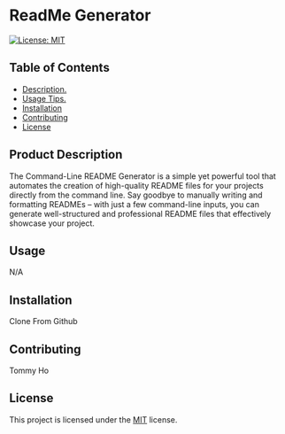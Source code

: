 
  # ReadMe Generator
  [![License: MIT](https://img.shields.io/badge/License-MIT-yellow.svg)](https://opensource.org/licenses/MIT)
  
  ## Table of Contents
  - [Description.](#description)
  - [Usage Tips.](#usage)
  - [Installation](#installation)
  - [Contributing](#contributing)
  - [License](#license)
  
  <a name='description'></a>
  ## Product Description
  The Command-Line README Generator is a simple yet powerful tool that automates the creation of high-quality README files for your projects directly from the command line. Say goodbye to manually writing and formatting READMEs – with just a few command-line inputs, you can generate well-structured and professional README files that effectively showcase your project.
  
  <a name='usage'></a>
  ## Usage
  N/A
  
  <a name='installation'></a>
  ## Installation
  Clone From Github
  
  <a name='contributing'></a>
  ## Contributing
  Tommy Ho
  
  <a name='license'></a>
  ## License
  This project is licensed under the [MIT](https://choosealicense.com/licenses/mit/) license.
  